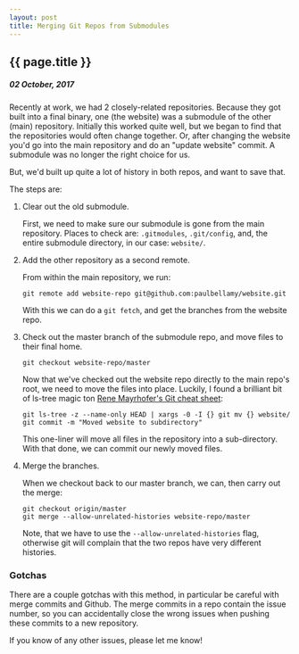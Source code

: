 ```yaml
---
layout: post
title: Merging Git Repos from Submodules
---
```


{{ page.title }}
----------------

##### 02 October, 2017

Recently at work, we had 2 closely-related repositories. Because they
got built into a final binary, one (the website) was a submodule of
the other (main) repository. Initially this worked quite well, but we
began to find that the repositories would often change together. Or,
after changing the website you'd go into the main repository and do an
"update website" commit. A submodule was no longer the right choice
for us.

But, we'd built up quite a lot of history in both repos, and want to
save that.

The steps are:

1. Clear out the old submodule.

   First, we need to make sure our submodule is gone from the main
repository. Places to check are: `.gitmodules`, `.git/config`, and,
the entire submodule directory, in our case: `website/`.

2. Add the other repository as a second remote.

   From within the main repository, we run:

   ```
   git remote add website-repo git@github.com:paulbellamy/website.git
   ```

   With this we can do a `git fetch`, and get the branches from the
website repo.

3. Check out the master branch of the submodule repo, and move files
   to their final home.

   ```
   git checkout website-repo/master
   ```

    Now that we've checked out the website repo directly to the main
repo's root, we need to move the files into place. Luckily, I found a brilliant bit of
ls-tree magic ton [Rene Mayrhofer's Git cheat
sheet](https://www.mayrhofer.eu.org/git-cheat-sheet):

   ```
   git ls-tree -z --name-only HEAD | xargs -0 -I {} git mv {} website/
   git commit -m "Moved website to subdirectory"
   ```

   This one-liner will move all files in the repository into a
sub-directory. With that done, we can commit our newly moved files.

4. Merge the branches.

   When we checkout back to our master branch, we can, then carry out
the merge:

   ```
   git checkout origin/master
   git merge --allow-unrelated-histories website-repo/master
   ```

   Note, that we have to use the `--allow-unrelated-histories` flag,
otherwise git will complain that the two repos have very different
histories.

### Gotchas

There are a couple gotchas with this method, in particular be careful
with merge commits and Github. The merge commits in a repo contain the
issue number, so you can accidentally close the wrong issues when
pushing these commits to a new repository.

If you know of any other issues, please let me know!
